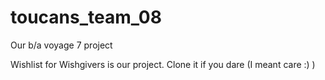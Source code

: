 # toucans_team_08
Our b/a voyage 7 project

Wishlist for Wishgivers is our project. Clone it if you dare (I meant care :) )
